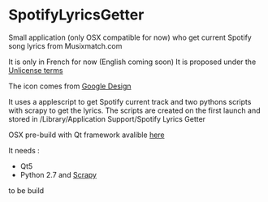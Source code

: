 # SpotifyLyricsGetter
Small application (only OSX compatible for now) who get current Spotify song lyrics from Musixmatch.com

It is only in French for now (English coming soon)
It is proposed under the [Unlicense terms](unlicense.org)

The icon comes from [Google Design](design.google.com/icons)

It uses a applescript to get Spotify current track and two pythons scripts with scrapy to get the lyrics. The scripts are created on the first launch and stored in /Library/Application Support/Spotify Lyrics Getter

OSX pre-build with Qt framework avalible [here](http://ant-one.ch/files/spotifylyricsgetter.zip) 

It needs :
* Qt5
* Python 2.7 and [Scrapy](scrapy.org)

to be build
